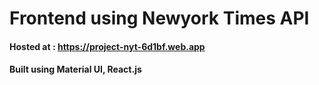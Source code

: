 # Frontend using Newyork Times API

#### Hosted at : https://project-nyt-6d1bf.web.app

#### Built using Material UI, React.js
